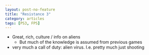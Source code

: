 ```yaml
---
layout: post-no-feature
title: "Resistance 3"
category: articles
tags: [PS3, FPS]
---
```


* Great, rich, culture / info on aliens
  * But much of the knowledge is assumed from previous games
* very much a call of duty: alien virus. I.e. pretty much just shooting
